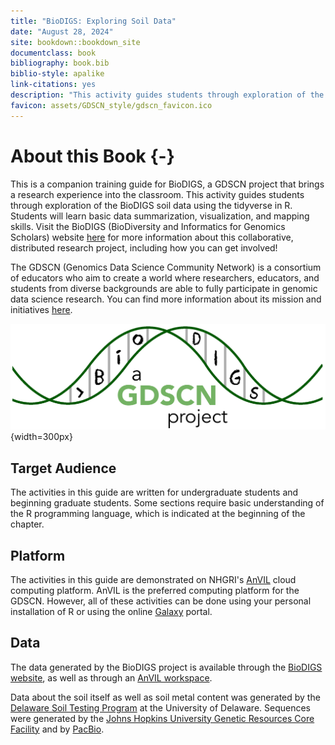 ```yaml
---
title: "BioDIGS: Exploring Soil Data"
date: "August 28, 2024"
site: bookdown::bookdown_site
documentclass: book
bibliography: book.bib
biblio-style: apalike
link-citations: yes
description: "This activity guides students through exploration of the BioDIGS soil data using the tidyverse in R."
favicon: assets/GDSCN_style/gdscn_favicon.ico
---
```



# About this Book {-}

This is a companion training guide for BioDIGS, a GDSCN project that brings a research experience into the classroom. This activity guides students through exploration of the BioDIGS soil data using the tidyverse in R. Students will learn basic data summarization, visualization, and mapping skills. Visit the BioDIGS (BioDiversity and Informatics for Genomics Scholars) website [here](https://biodigs.org/) for more information about this collaborative, distributed research project, including how you can get involved!

The GDSCN (Genomics Data Science Community Network) is a consortium of educators who aim to create a world where researchers, educators, and students from diverse backgrounds are able to fully participate in genomic data science research. You can find more information about its mission and initiatives [here](https://www.gdscn.org/home).

![BioDIGS logo](https://raw.githubusercontent.com/fhdsl/AnVIL_BioDIGS_Book/main/assets/GDSCN_style/logo_BioDIGS_final.png){width=300px}

## Target Audience

The activities in this guide are written for undergraduate students and beginning graduate students. Some sections require basic understanding of the R programming language, which is indicated at the beginning of the chapter.

## Platform

The activities in this guide are demonstrated on NHGRI's [AnVIL](https://anvilproject.org/) cloud computing platform. AnVIL is the preferred computing platform for the GDSCN. However, all of these activities can be done using your personal installation of R or using the online [Galaxy](usegalaxy.org) portal.

## Data

The data generated by the BioDIGS project is available through the [BioDIGS website](biodigs.org), as well as through an [AnVIL workspace](https://anvilproject.org).

Data about the soil itself as well as soil metal content was generated by the [Delaware Soil Testing Program](https://www.udel.edu/canr/cooperative-extension/environmental-stewardship/soil-testing/) at the University of Delaware. Sequences were generated by the [Johns Hopkins University Genetic Resources Core Facility](https://grcf.jhmi.edu/) and by [PacBio](https://www.pacb.com/).
